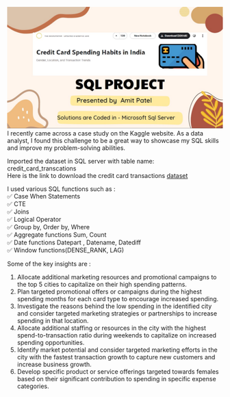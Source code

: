 ![custom](https://github.com/AmitPatel-analyst/SQL-Case-Study/blob/main/Credit%20card%20spending%20habits%20in%20India/Credit%20Card%20Image.jpg)
I recently came across a case study on the Kaggle website. As a data analyst, I found this challenge to be a great way to showcase my SQL skills and improve my problem-solving abilities.

Imported the dataset in SQL server with table name: credit_card_transcations             
Here is the link to download the credit card transactions [dataset](https://lnkd.in/dBkkCw2n)          
             

I used various SQL functions such as :                               
✅ Case When Statements           
✅ CTE            
✅ Joins         
✅ Logical Operator              
✅ Group by, Order by, Where         
✅ Aggregate functions Sum, Count                
✅ Date functions Datepart , Datename, Datediff               
✅ Window functions(DENSE_RANK, LAG) 
                   
Some of the key insights are :
1) Allocate additional marketing resources and promotional campaigns to the top 5 cities to capitalize on their high spending patterns.
2) Plan targeted promotional offers or campaigns during the highest spending months for each card type to encourage increased spending.
3) Investigate the reasons behind the low spending in the identified city and consider targeted marketing strategies or partnerships to increase spending in that location.
4) Allocate additional staffing or resources in the city with the highest spend-to-transaction ratio during weekends to capitalize on increased spending opportunities.
5) Identify market potential and consider targeted marketing efforts in the city with the fastest transaction growth to capture new customers and increase business growth.
6) Develop specific product or service offerings targeted towards females based on their significant contribution to spending in specific expense categories.
